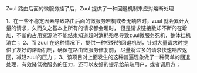 Zuul 路由后面的微服务挂了后，Zuul 提供了一种回退机制来应对熔断处理

1、在一些不稳定因素导致路由后面的微服务宕机或者无响应时，zuul 就会累计大量的请求，久而久之基本上所有的请求都会超时，
但是请求链接数却不断的在增加，不断的占用资源池不能结束知道超时消耗殆尽导致zuul微服务死机，整体挂机消亡；
2、而 zuul 在这种情况下，提供一种很好的回退机制，针对大量请求时提供了友好的熔断机制，确保在路由微服务修复前，
尽量将过多的请求快速响应返回，减轻zuul的压力；
3、该项目对上面发生的这种普遍现象做了一种简单的回退处理，有效降低微服务的压力，还可以友好的提示给前端用户，或者调用方；
